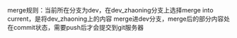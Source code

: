 merge规则：当前所在分支为dev，在dev_zhaoning分支上选择merge into current，是将dev_zhaoning上的内容
merge进dev分支，merge后的部分内容处在commit状态，需要push后才会提交到git服务器
